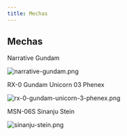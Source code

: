 ```yaml
---
title: Mechas
---
```


Mechas
------


Narrative Gundam


![narrative-gundam.png](/images/mini/images-stories-saga-gundamnt-mechas-_tb_x200_narrative-gundam.png)


RX-0 Gundam Unicorn 03 Phenex


![rx-0-gundam-unicorn-3-phenex.png](/images/mini/images-stories-saga-gundamnt-mechas-_tb_x200_rx-0-gundam-unicorn-3-phenex.png)


MSN-06S Sinanju Stein


![sinanju-stein.png](/images/mini/images-stories-saga-gundamnt-mechas-_tb_x200_sinanju-stein.png)

